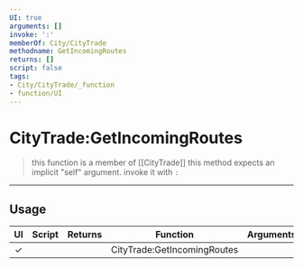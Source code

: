 ```yaml
---
UI: true
arguments: []
invoke: ':'
memberOf: City/CityTrade
methodname: GetIncomingRoutes
returns: []
script: false
tags:
- City/CityTrade/_function
- function/UI
---
```

# CityTrade:GetIncomingRoutes
> this function is a member of [[CityTrade]]
> this method expects an implicit "self" argument. invoke it with `:`
-----
## Usage
|  UI | Script | Returns | Function | Arguments |
|:---:|:------:|-------:|:--------:|:---------|
|✓| ||CityTrade:GetIncomingRoutes||
